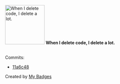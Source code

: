 <img src="https://my-badges.github.io/my-badges/mass-delete-commit-10k.png" alt="When I delete code, I delete a lot." title="When I delete code, I delete a lot." width="128">
<strong>When I delete code, I delete a lot.</strong>
<br><br>

Commits:

- <a href="https://github.com/j0sh3rs/k3s-at-home/commit/11a6c486f51d6136a239aa5d2098079bf156de6d">11a6c48</a>


Created by <a href="https://github.com/my-badges/my-badges">My Badges</a>